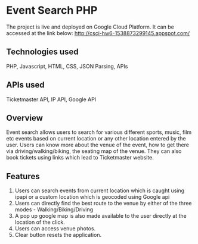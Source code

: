 # Event Search PHP

The project is live and deployed on Google Cloud Platform. It can be accessed at the link below: 
http://csci-hw6-1538873299145.appspot.com/

## Technologies used
PHP, Javascript, HTML, CSS, JSON Parsing, APIs

## APIs used
Ticketmaster API, IP API, Google API

## Overview
Event search allows users to search for various different sports, music, film etc events based on current location or any other location entered by the user. Users can know more about the venue of the event, how to get there via driving/walking/biking, the seating map of the venue. They can also book tickets using links which lead to Ticketmaster website.

## Features
1. Users can search events from current location which is caught using ipapi or a custom location which is geocoded using Google api
2. Users can directly find the best route to the venue by either of the three modes - Walking/Biking/Driving
3. A pop up google map is also made available to the user directly at the location of the click.
4. Users can access venue photos.
5. Clear button resets the application.
